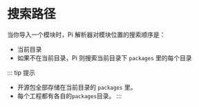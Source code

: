 # 搜索路径

当你导入一个模块时，Pi 解析器对模块位置的搜索顺序是：

- 当前目录
- 如果不在当前目录，Pi 则搜索当前目录下 `packages` 里的每个目录

::: tip 提示
 - 开源包全部存储在当前目录的 `packages` 里。
 - 每个工程都有各自的`packages`目录。
:::